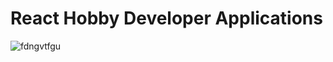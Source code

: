 # React Hobby Developer Applications

![fdngvtfgu](https://github.com/parimala2206/Hobby-Developer/assets/112744414/ed5ac362-630c-4a92-8dfe-2fd69c17bdd6)



